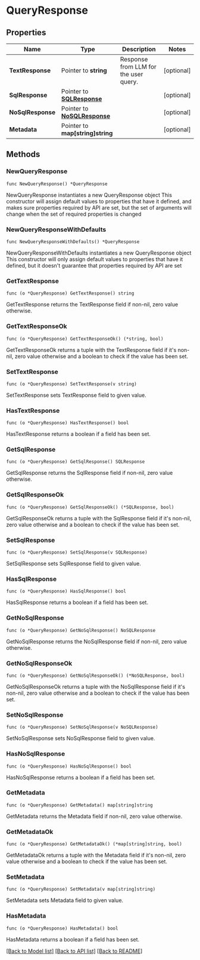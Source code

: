 # QueryResponse

## Properties

Name | Type | Description | Notes
------------ | ------------- | ------------- | -------------
**TextResponse** | Pointer to **string** | Response from LLM for the user query. | [optional] 
**SqlResponse** | Pointer to [**SQLResponse**](SQLResponse.md) |  | [optional] 
**NoSqlResponse** | Pointer to [**NoSQLResponse**](NoSQLResponse.md) |  | [optional] 
**Metadata** | Pointer to **map[string]string** |  | [optional] 

## Methods

### NewQueryResponse

`func NewQueryResponse() *QueryResponse`

NewQueryResponse instantiates a new QueryResponse object
This constructor will assign default values to properties that have it defined,
and makes sure properties required by API are set, but the set of arguments
will change when the set of required properties is changed

### NewQueryResponseWithDefaults

`func NewQueryResponseWithDefaults() *QueryResponse`

NewQueryResponseWithDefaults instantiates a new QueryResponse object
This constructor will only assign default values to properties that have it defined,
but it doesn't guarantee that properties required by API are set

### GetTextResponse

`func (o *QueryResponse) GetTextResponse() string`

GetTextResponse returns the TextResponse field if non-nil, zero value otherwise.

### GetTextResponseOk

`func (o *QueryResponse) GetTextResponseOk() (*string, bool)`

GetTextResponseOk returns a tuple with the TextResponse field if it's non-nil, zero value otherwise
and a boolean to check if the value has been set.

### SetTextResponse

`func (o *QueryResponse) SetTextResponse(v string)`

SetTextResponse sets TextResponse field to given value.

### HasTextResponse

`func (o *QueryResponse) HasTextResponse() bool`

HasTextResponse returns a boolean if a field has been set.

### GetSqlResponse

`func (o *QueryResponse) GetSqlResponse() SQLResponse`

GetSqlResponse returns the SqlResponse field if non-nil, zero value otherwise.

### GetSqlResponseOk

`func (o *QueryResponse) GetSqlResponseOk() (*SQLResponse, bool)`

GetSqlResponseOk returns a tuple with the SqlResponse field if it's non-nil, zero value otherwise
and a boolean to check if the value has been set.

### SetSqlResponse

`func (o *QueryResponse) SetSqlResponse(v SQLResponse)`

SetSqlResponse sets SqlResponse field to given value.

### HasSqlResponse

`func (o *QueryResponse) HasSqlResponse() bool`

HasSqlResponse returns a boolean if a field has been set.

### GetNoSqlResponse

`func (o *QueryResponse) GetNoSqlResponse() NoSQLResponse`

GetNoSqlResponse returns the NoSqlResponse field if non-nil, zero value otherwise.

### GetNoSqlResponseOk

`func (o *QueryResponse) GetNoSqlResponseOk() (*NoSQLResponse, bool)`

GetNoSqlResponseOk returns a tuple with the NoSqlResponse field if it's non-nil, zero value otherwise
and a boolean to check if the value has been set.

### SetNoSqlResponse

`func (o *QueryResponse) SetNoSqlResponse(v NoSQLResponse)`

SetNoSqlResponse sets NoSqlResponse field to given value.

### HasNoSqlResponse

`func (o *QueryResponse) HasNoSqlResponse() bool`

HasNoSqlResponse returns a boolean if a field has been set.

### GetMetadata

`func (o *QueryResponse) GetMetadata() map[string]string`

GetMetadata returns the Metadata field if non-nil, zero value otherwise.

### GetMetadataOk

`func (o *QueryResponse) GetMetadataOk() (*map[string]string, bool)`

GetMetadataOk returns a tuple with the Metadata field if it's non-nil, zero value otherwise
and a boolean to check if the value has been set.

### SetMetadata

`func (o *QueryResponse) SetMetadata(v map[string]string)`

SetMetadata sets Metadata field to given value.

### HasMetadata

`func (o *QueryResponse) HasMetadata() bool`

HasMetadata returns a boolean if a field has been set.


[[Back to Model list]](../README.md#documentation-for-models) [[Back to API list]](../README.md#documentation-for-api-endpoints) [[Back to README]](../README.md)


